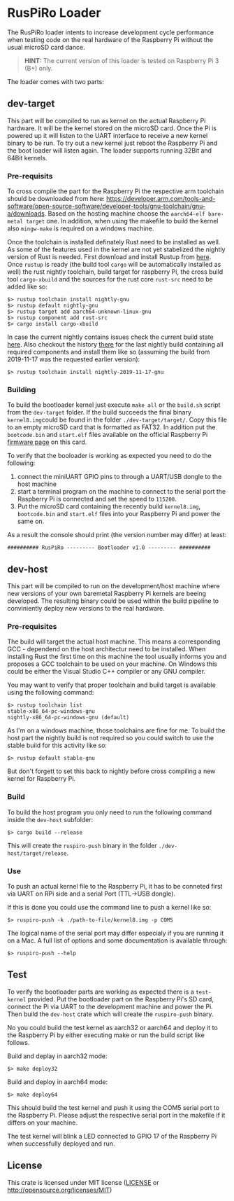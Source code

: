 # RusPiRo Loader

The RusPiRo loader intents to increase development cycle performance when testing code on the real hardware of the Raspberry Pi without the usual microSD card dance.

> **HINT:** The current version of this loader is tested on Raspberry Pi 3 (B+) only.

The loader comes with two parts:

## dev-target
This part will be compiled to run as kernel on the actual Raspberry Pi hardware. It will be the kernel stored on the microSD card. Once the Pi is powered up it will listen to the UART interface to receive a new kernel binary to be run. To try out a new kernel just reboot the Raspberry Pi and the boot loader will listen again. The loader supports running 32Bit and 64Bit kernels.

### Pre-requisits
To cross compile the part for the Raspberry Pi the respective arm toolchain should be downloaded from here: https://developer.arm.com/tools-and-software/open-source-software/developer-tools/gnu-toolchain/gnu-a/downloads. Based on the hosting machine choose the `aarch64-elf bare-metal target` one.
In addition, when using the makefile to build the kernel also `mingw-make` is required on a windows machine.

Once the toolchain is installed definately Rust need to be installed as well. As some of the features used in the kernel are not yet stabelized the nightly version of Rust is needed. First download and install Rustup from [here](https://www.rust-lang.org/tools/install). Once `rustup` is ready (the build tool `cargo` will be automatically installed as well) the rust nightly toolchain, build target for raspberry Pi, the cross build tool `cargo-xbuild` and the sources for the rust core `rust-src` need to be added like so:
```
$> rustup toolchain install nightly-gnu
$> rustup default nightly-gnu
$> rustup target add aarch64-unknown-linux-gnu
$> rustup component add rust-src
$> cargo install cargo-xbuild
```

In case the current nightly contains issues check the current build state [here](https://rust-lang-nursery.github.io/rust-toolstate/). Also checkout the history [there](https://rust-lang.github.io/rustup-components-history/) for the last nightly build containing all required components and install them like so (assuming the build from 2019-11-17 was the requested earlier version):
```
$> rustup toolchain install nightly-2019-11-17-gnu
```
### Building
To build the bootloader kernel just execute `make all` or the `build.sh` script from the `dev-target` folder. If the build succeeds the final binary `kernel8.img`could be found in the folder `./dev-target/target/`. Copy this file to an empty microSD card that is formatted as FAT32. In addition put the `bootcode.bin` and `start.elf` files available on the official Raspberry Pi [firmware page](https://github.com/raspberrypi/firmware/tree/master/boot) on this card.

To verify that the booloader is working as expected you need to do the following:
1. connect the miniUART GPIO pins to through a UART/USB dongle to the host machine
2. start a terminal program on the machine to connect to the serial port the Raspberry Pi is connected and set the speed to `115200`.
3. Put the microSD card containing the recently build `kernel8.img`, `bootcode.bin` and `start.elf` files into your Raspberry Pi and power the same on.

As a result the console should print (the version number may differ) at least:
```
########## RusPiRo --------- Bootloader v1.0 --------- ##########
```


## dev-host
This part will be compiled to run on the development/host machine where new versions of your own baremetal Raspberry Pi kernels are beeing developed. The resulting binary could be used within the build pipeline to conviniently deploy new versions to the real hardware.

### Pre-requisites
The build will target the actual host machine. This means a corresponding GCC - dependend on the host architectur need to be installed. When installing Rust the first time on this machine the tool usually informs you and proposes a GCC toolchain to be used on your machine. On Windows this could be either the Visual Studio C++ compiler or any GNU compiler.

You may want to verify that proper toolchain and build target is available using the following command:
```
$> rustup toolchain list
stable-x86_64-pc-windows-gnu
nightly-x86_64-pc-windows-gnu (default)
```
As I'm on a windows machine, those toolchains are fine for me. To build the host part the nightly build is not required so you could switch to use the stable build for this activity like so:
```
$> rustup default stable-gnu
```
But don't forgett to set this back to nightly before cross compiling a new kernel for Raspberry Pi.

### Build
To build the host program you only need to run the following command inside the `dev-host` subfolder:
```
$> cargo build --release
```

This will create the `ruspiro-push` binary in the folder `./dev-host/target/release`.

### Use
To push an actual kernel file to the Raspberry Pi, it has to be conneted first via UART on RPi side and a serial Port (TTL->USB dongle).

If this is done you could use the command line to push a kernel like so:
```
$> ruspiro-push -k ./path-to-file/kernel8.img -p COM5
```
The logical name of the serial port may differ especialy if you are running it on a Mac. A full list of options and some documentation is available through:
```
$> ruspiro-push --help
```

## Test
To verify the bootloader parts are working as expected there is a `test-kernel` provided. Put the bootloader part on the Raspberry Pi's SD card, connect the Pi via UART to the development machine and power the Pi. Then build the `dev-host` crate which will create the `ruspiro-push` binary.

No you could build the test kernel as aarch32 or aarch64 and deploy it to the Raspberry Pi by either executing make or run the build script like follows.

Build and deplay in aarch32 mode:

```
$> make deploy32
```

Build and deploy in aarch64 mode:

```
$> make deploy64
```

This should build the test kernel and push it using the COM5 serial port to the Raspberry Pi. Please adjust the respective serial port in the makefile if it differs on your machine.

The test kernel will blink a LED connected to GPIO 17 of the Raspberry Pi when successfully deployed and run.

## License
This crate is licensed under MIT license ([LICENSE](LICENSE) or http://opensource.org/licenses/MIT)